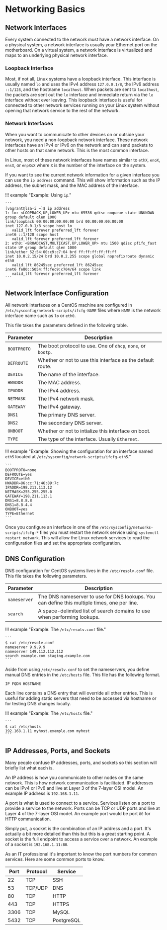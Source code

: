 # Networking Basics

## Network Interfaces

Every system connected to the network must have a network interface. On a physical system, a network interface is usually your Ethernet port on the motherboard. On a virtual system, a network interface is virtualized and maps to an underlying physical network interface.

### Loopback Interface

Most, if not all, Linux systems have a loopback interface. This interface is usually named `lo` and uses the IPv4 address `127.0.0.1/8`, the IPv6 address `::1/128`, and the hostname `localhost`. When packets are sent to `localhost`, the packets are sent out the `lo` interface and immediate return via the `lo` interface without ever leaving. This loopback interface is useful for connected to other network services running on your Linux system without opening that network service to the rest of the network.

### Network Interfaces

When you want to communicate to other devices on or outside your network, you need a non-loopback network interface. These network interfaces have an IPv4 or IPv6 on the network and can send packets to other hosts on that same network. This is the most common interface.

In Linux, most of these network interfaces have names similar to `ethX`, `enoX`, `ensX`, or `enpXsX` where `X` is the number of the interface on the system.

If you want to see the current network information for a given interface you can use the `ip address` command. This will show information such as the IP address, the subnet mask, and the MAC address of the interface.

!!! example "Example: Using `ip`."
    
    ```
    [vagrant@lsa-i ~]$ ip address
    1: lo: <LOOPBACK,UP,LOWER_UP> mtu 65536 qdisc noqueue state UNKNOWN group default qlen 1000
    link/loopback 00:00:00:00:00:00 brd 00:00:00:00:00:00
    inet 127.0.0.1/8 scope host lo
       valid_lft forever preferred_lft forever
    inet6 ::1/128 scope host
       valid_lft forever preferred_lft forever
    2: eth0: <BROADCAST,MULTICAST,UP,LOWER_UP> mtu 1500 qdisc pfifo_fast state UP group default qlen 1000
    link/ether 52:54:00:c9:c7:04 brd ff:ff:ff:ff:ff:ff
    inet 10.0.2.15/24 brd 10.0.2.255 scope global noprefixroute dynamic eth0
       valid_lft 86245sec preferred_lft 86245sec
    inet6 fe80::5054:ff:fec9:c704/64 scope link
       valid_lft forever preferred_lft forever
    ```

## Network Interface Configuration

All network interfaces on a CentOS machine are configured in `/etc/sysconfig/network-scripts/ifcfg-NAME` files where `NAME` is the network interface name such as `lo` or `eth0`.

This file takes the parameters defined in the following table.

| Parameter   | Description                                                  |
| ----------- | ------------------------------------------------------------ |
| `BOOTPROTO` | The boot protocol to use. One of `dhcp`, `none`, or `bootp`. |
| `DEFROUTE`  | Whether or not to use this interface as the default route.   |
| `DEVICE`    | The name of the interface.                                   | 
| `HWADDR`    | The MAC address.                                             | 
| `IPADDR`    | The IPv4 address.                                            |
| `NETMASK`   | The IPv4 network mask.                                       |
| `GATEWAY`   | The IPv4 gateway.                                            | 
| `DNS1`      | The primary DNS server.                                      | 
| `DNS2`      | The secondary DNS server.                                    | 
| `ONBOOT`    | Whether or not to intialize this interface on boot.          | 
| `TYPE`      | The type of the interface. Usually `Ethernet`.               |

!!! example "Example: Showing the configuration for an interface named `eth5` located at `/etc/sysconfig/network-scripts/ifcfg-eth5`."
    
    ```
    BOOTPROTO=none
    DEFROUTE=yes
    DEVICE=eth0
    HWADDR=86:cc:71:46:89:7c
    IPADDR=198.211.113.12
    NETMASK=255.255.255.0
    GATEWAY=198.211.113.1
    DNS1=8.8.8.8
    DNS1=8.8.4.4
    ONBOOT=yes
    TYPE=Ethernet
    ```

Once you configure an interface in one of the `/etc/sysconfig/networks-scripts/ifcfg-*` files you must restart the network service using `systemctl restart network`. This will allow the Linux network services to read the configuration files and set the appropriate configuration.

## DNS Configuration

DNS configuration for CentOS systems lives in the `/etc/resolv.conf` file. This file takes the following parameters.

| Parameter    | Description                                                                                  |
| ------------ | -------------------------------------------------------------------------------------------- |
| `nameserver` | The DNS nameserver to use for DNS lookups. You can define this multiple times, one per line. |
| `search`     | A space-delimited list of search domains to use when performing lookups.                     |

!!! example "Example: The `/etc/resolv.conf` file."

    ```
    $ cat /etc/resolv.conf
    nameserver 9.9.9.9
    nameserver 149.112.112.112
    search example.com staging.example.com
    ```

Aside from using `/etc/resolv.conf` to set the nameservers, you define manual DNS entries in the `/etc/hosts` file. This file has the following format.

```
IP FQDN HOSTNAME
```

Each line contains a DNS entry that will override all other entries. This is useful for adding static servers that need to be accessed via hostname or for testing DNS changes locally.

!!! example "Example: The `/etc/hosts` file."

    ```
    $ cat /etc/hosts
    192.168.1.11 myhost.example.com myhost
    ```

## IP Addresses, Ports, and Sockets

Many people confuse IP addresses, ports, and sockets so this section will briefly list what each is.

An IP address is how you communicate to other nodes on the same network. This is how network communication is facilitated. IP addresses can be IPv4 or IPv6 and live at Layer 3 of the 7-layer OSI model. An example IP address is `192.168.1.11`.

A port is what is used to connect to a service. Services listen on a port to provide a service to the network. Ports can be TCP or UDP ports and live at Layer 4 of the 7-layer OSI model. An example port would be port `80` for HTTP communication.

Simply put, a socket is the combination of an IP address and a port. It's actually a bit more detailed than this but this is a great starting point. A socket is the full endpoint to access a service over a network. An example of a socket is `192.168.1.11:80`.

As an IT professional it's important to know the port numbers for common services. Here are some common ports to know.

| Port | Protocol | Service    |
| ---- | -------- | ---------- |
| 22   | TCP      | SSH        |
| 53   | TCP/UDP  | DNS        |
| 80   | TCP      | HTTP       |
| 443  | TCP      | HTTPS      |
| 3306 | TCP      | MySQL      |
| 5432 | TCP      | PostgreSQL |
